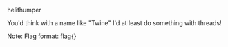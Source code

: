 helithumper

You'd think with a name like "Twine" I'd at least do something with threads!

Note: Flag format: flag{}
